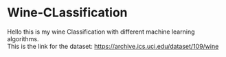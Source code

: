 # Wine-CLassification

Hello this is my wine Classification with different machine learning algorithms.  
This is the link for the dataset: https://archive.ics.uci.edu/dataset/109/wine
